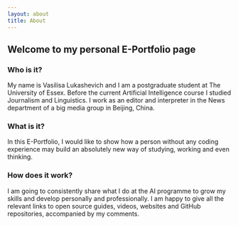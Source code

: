 ```yaml
---
layout: about
title: About
---
```


## Welcome to my personal E-Portfolio page

### Who is it?
My name is Vasilisa Lukashevich and I am a postgraduate student at The University of Essex. Before the current Artificial Intelligence course I studied Journalism and Linguistics. I work as an editor and interpreter in the News department of a big media group in Beijing, China.

### What is it?
In this E-Portfolio, I would like to show how a person without any coding experience may build an absolutely new way of studying, working and even thinking. 

### How does it work?
I am going to consistently share what I do at the AI programme to grow my skills and develop personally and professionally. I am happy to give all the relevant links to open source guides, videos, websites and GitHub repositories, accompanied by my comments.




